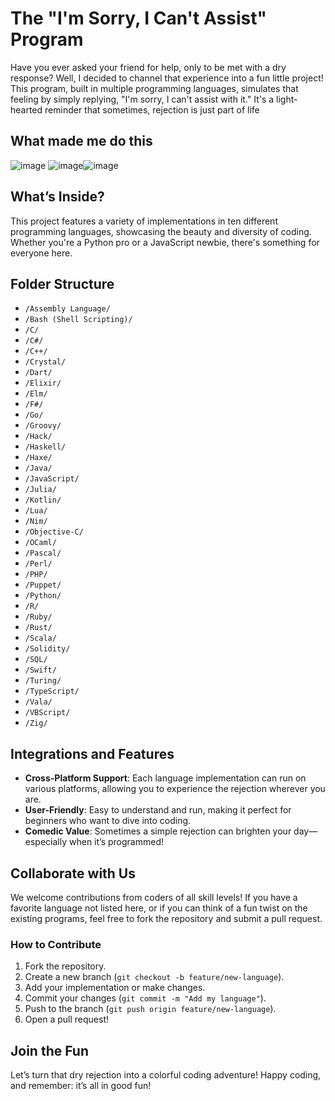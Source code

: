 # The "I'm Sorry, I Can't Assist" Program

Have you ever asked your friend for help, only to be met with a dry response? Well, I decided to channel that experience into a fun little project! This program, built in multiple programming languages, simulates that feeling by simply replying, "I'm sorry, I can't assist with it." It's a light-hearted reminder that sometimes, rejection is just part of life

## What made me do this

![image](https://github.com/user-attachments/assets/c4321927-ba2f-44ab-871b-66ca967f2173) ![image](https://github.com/user-attachments/assets/a8e72d3c-26c5-46f4-9397-138f83e5e12a)![image](https://github.com/user-attachments/assets/ea51f813-7255-4ab6-9346-7f215766f9c3)

## What’s Inside?

This project features a variety of implementations in ten different programming languages, showcasing the beauty and diversity of coding. Whether you're a Python pro or a JavaScript newbie, there's something for everyone here.

## Folder Structure

- `/Assembly Language/`
- `/Bash (Shell Scripting)/`
- `/C/`
- `/C#/`
- `/C++/`
- `/Crystal/`
- `/Dart/`
- `/Elixir/`
- `/Elm/`
- `/F#/`
- `/Go/`
- `/Groovy/`
- `/Hack/`
- `/Haskell/`
- `/Haxe/`
- `/Java/`
- `/JavaScript/`
- `/Julia/`
- `/Kotlin/`
- `/Lua/`
- `/Nim/`
- `/Objective-C/`
- `/OCaml/`
- `/Pascal/`
- `/Perl/`
- `/PHP/`
- `/Puppet/`
- `/Python/`
- `/R/`
- `/Ruby/`
- `/Rust/`
- `/Scala/`
- `/Solidity/`
- `/SQL/`
- `/Swift/`
- `/Turing/`
- `/TypeScript/`
- `/Vala/`
- `/VBScript/`
- `/Zig/`

## Integrations and Features

- **Cross-Platform Support**: Each language implementation can run on various platforms, allowing you to experience the rejection wherever you are.
- **User-Friendly**: Easy to understand and run, making it perfect for beginners who want to dive into coding.
- **Comedic Value**: Sometimes a simple rejection can brighten your day—especially when it’s programmed!

## Collaborate with Us

We welcome contributions from coders of all skill levels! If you have a favorite language not listed here, or if you can think of a fun twist on the existing programs, feel free to fork the repository and submit a pull request.

### How to Contribute

1. Fork the repository.
2. Create a new branch (`git checkout -b feature/new-language`).
3. Add your implementation or make changes.
4. Commit your changes (`git commit -m "Add my language"`).
5. Push to the branch (`git push origin feature/new-language`).
6. Open a pull request!

## Join the Fun

Let’s turn that dry rejection into a colorful coding adventure! Happy coding, and remember: it’s all in good fun!
